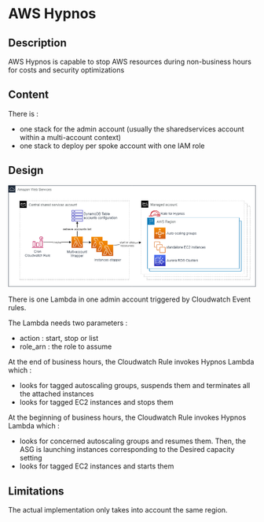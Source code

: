 # AWS Hypnos

## Description

AWS Hypnos is capable to stop AWS resources during non-business hours for costs and security optimizations

## Content

There is :
- one stack for the admin account (usually the sharedservices account within a multi-account context)
- one stack to deploy per spoke account with one IAM role

## Design

![Hypnos Diagram](images/hypnos-diagram.png)

There is one Lambda in one admin account triggered by Cloudwatch Event rules.

The Lambda needs two parameters :
- action : start, stop or list
- role_arn : the role to assume

At the end of business hours, the Cloudwatch Rule invokes Hypnos Lambda which :
- looks for tagged autoscaling groups, suspends them and terminates all the attached instances
- looks for tagged EC2 instances and stops them

At the beginning of business hours, the Cloudwatch Rule invokes Hypnos Lambda which :
- looks for concerned autoscaling groups and resumes them. Then, the ASG is launching instances corresponding to the Desired capacity setting
- looks for tagged EC2 instances and starts them

## Limitations

The actual implementation only takes into account the same region.

